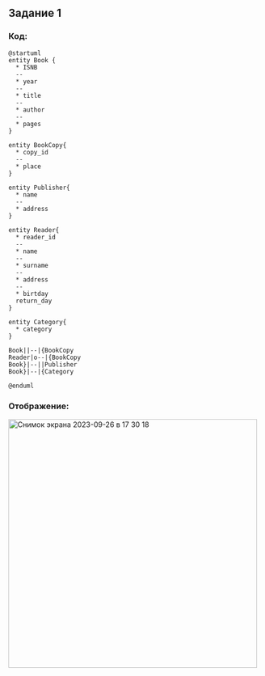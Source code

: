 ## Задание 1
### Код:
```
@startuml
entity Book {
  * ISNB
  --
  * year
  --
  * title
  --
  * author
  --
  * pages
}

entity BookCopy{
  * copy_id
  --
  * place
}

entity Publisher{
  * name
  --
  * address
}

entity Reader{
  * reader_id
  --
  * name
  --
  * surname
  --
  * address
  --
  * birtday
  return_day
}

entity Category{
  * category
}

Book||--|{BookCopy
Reader|o--|{BookCopy
Book}|--||Publisher
Book}|--|{Category

@enduml
```

### Отображение:
<img width="492" alt="Снимок экрана 2023-09-26 в 17 30 18" src="https://github.com/KamlR/DataBases/assets/115434090/d27c6bd4-1c81-4b98-a9a5-249f2c76c8e5">
